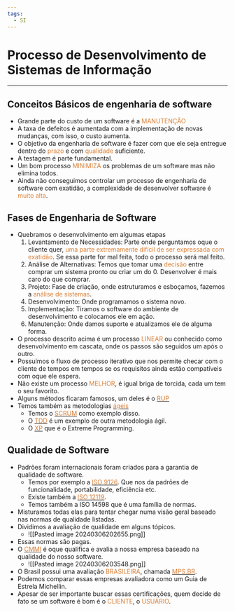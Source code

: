 ```yaml
---
tags:
  - SI
---
```

# Processo de Desenvolvimento de Sistemas de Informação
---

## Conceitos Básicos de engenharia de software

- Grande parte do custo de um software é a <span style="color:#d97f36">MANUTENÇÃO</span>
- A taxa de defeitos é aumentada com a implementação de novas mudanças, com isso, o custo aumenta.
- O objetivo da engenharia de software é fazer com que ele seja entregue dentro do <span style="color:#d97f36">prazo </span>e com <span style="color:#d97f36">qualidade </span>suficiente.
- A testagem é parte fundamental.
- Um bom processo <span style="color:#d97f36">MINIMIZA</span> os problemas de um software mas não elimina todos.
- Ainda não conseguimos controlar um processo de engenharia de software com exatidão, a complexidade de desenvolver software é <span style="color:#d97f36">muito alta</span>.

## Fases de Engenharia de Software

- Quebramos o desenvolvimento em algumas etapas
	1. Levantamento de Necessidades: Parte onde perguntamos oque o cliente quer, <span style="color:#d97f36">uma parte extremamente difícil de ser expressada com exatidão</span>. Se essa parte for mal feita, todo o processo será mal feito.
	2. Análise de Alternativas: Temos que tomar uma <span style="color:#d97f36">decisão</span> entre comprar um sistema pronto ou criar um do 0. Desenvolver é mais caro do que comprar. 
	3. Projeto: Fase de criação, onde estruturamos e esboçamos, fazemos a <span style="color:#d97f36">análise de sistemas</span>.
	4. Desenvolvimento: Onde programamos o sistema novo.
	5. Implementação: Tiramos o software do ambiente de desenvolvimento e colocamos ele em ação.
	6. Manutenção: Onde damos suporte e atualizamos ele de alguma forma.
- O processo descrito acima é um processo <span style="color:#d97f36">LINEAR</span> ou conhecido como desenvolvimento em cascata, onde os passos são seguidos um após o outro. 
- Possuímos o fluxo de processo iterativo que nos permite checar com o cliente de tempos em tempos se os requisitos ainda estão compatíveis com oque ele espera.
- Não existe um processo<span style="color:#d97f36"> MELHOR</span>, é igual briga de torcida, cada um tem o seu favorito.
- Alguns métodos ficaram famosos, um deles é o [<span style="color:#d97f36">RUP</span>](https://www.treinaweb.com.br/blog/o-que-e-rup-rational-unified-process) 
- Temos também as metodologias [<span style="color:#d97f36">ágeis</span>](https://agilemanifesto.org/iso/ptbr/manifesto.html)
	- Temos o [<span style="color:#d97f36">SCRUM</span>](https://aws.amazon.com/pt/what-is/scrum/#:~:text=adotar%20o%20DevOps%3F-,O%20que%20%C3%A9%20o%20Scrum%3F,uma%20entrega%20eficiente%20de%20projetos.) como exemplo disso.
	- O [<span style="color:#d97f36">TDD</span>](https://dev.to/womakerscode/o-que-e-tdd-4b5f#:~:text=TDD%20significa%20Desenvolvimento%20Orientado%20por,do%20XP%20(Extreme%20Programming).) é um exemplo de outra metodologia ágil.
	- O [<span style="color:#d97f36">XP</span>](https://www.nimblework.com/agile/extreme-programming-xp/) que é o Extreme Programming.

## Qualidade de Software

- Padrões foram internacionais foram criados para a garantia de qualidade de software.
	- Temos por exemplo a [<span style="color:#d97f36">ISO 9126</span>](https://medium.com/@nicolasnmg/iso-9126-o-que-%C3%A9-e-por-que-%C3%A9-importante-para-a-qualidade-de-software-33faa81d2cf9). Que nos da padrões de funcionalidade, portabilidade, eficiência etc.
	- Existe também a [<span style="color:#d97f36">ISO 12119</span>](https://pt.linkedin.com/pulse/iso-12119-avalia%C3%A7%C3%A3o-de-pacotes-software-dani-cavalcanti).
	- Temos também a ISO 14598 que é uma família de normas.
- Misturamos todas elas para tentar chegar numa visão geral baseado nas normas de qualidade listadas. 
- Dividimos a avaliação de qualidade em alguns tópicos.
	- ![[Pasted image 20240306202655.png]]
- Essas normas são pagas.
- O [<span style="color:#d97f36">CMMI</span>](http://www.isdbrasil.com.br/o-que-e-cmmi.php) é oque qualifica e avalia a nossa empresa baseado na qualidade do nosso software.
	- ![[Pasted image 20240306203548.png]]
- O Brasil possui uma avaliação <span style="color:#d97f36">BRASILEIRA</span>, chamada [<span style="color:#d97f36">MPS.BR</span>](https://www.oficinadanet.com.br/artigo/desenvolvimento/melhoria-de-processos-do-software-brasileiro--mpsbr).
- Podemos comparar essas empresas avaliadora como um Guia de Estrela Michellin.
- Apesar de ser importante buscar essas certificações, quem decide de fato se um software é bom é o <span style="color:#d97f36">CLIENTE</span>, o <span style="color:#d97f36">USUÁRIO</span>. 